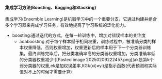 #### 集成学习方法(Boosting、Bagging和Stacking)
集成学习(Ensemble Learning)是机器学习中的一个重要分支，它通过构建并组合多个学习器来完成学习任务，有效地提高了学习系统的泛化能力。
 - boosting:通过迭代的方式，在每一轮训练中，增加对错误样本的关注度
	 - adaboosting:对于每个样本赋予相同权重，训练过程中，被准确分类的样本权重降低，否则权重增加，权重更新后的样本用于下一个分类器训练集，最终训练完毕后，把分类准确率高的分类器权重增加，分类准确率低的分类器权重减少![[Pasted image 20250209222457.png]]ak是第k个弱分类器的权重,ek是加权误差率,I(Gk(xi)≠yi)是指示函数(代表预测和实际值对不上的时候才需要计算)
